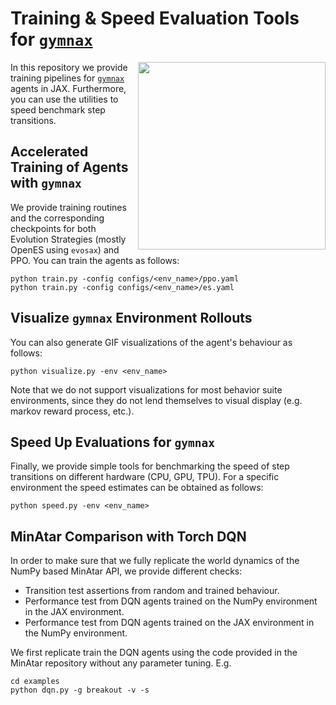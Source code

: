 # Training & Speed Evaluation Tools for [`gymnax`](https://github.com/RobertTLange/gymnax)

<a href="https://github.com/RobertTLange/gymnax-blines/blob/main/docs/logo.png?raw=true"><img src="https://github.com/RobertTLange/gymnax-blines/blob/main/docs/logo.png?raw=true" width="300" align="right" /></a>


In this repository we provide training pipelines for [`gymnax`](https://github.com/RobertTLange/gymnax) agents in JAX. Furthermore, you can use the utilities to speed benchmark step transitions.

## Accelerated Training of Agents with `gymnax`

We provide training routines and the corresponding checkpoints for both Evolution Strategies (mostly OpenES using `evosax`) and PPO. You can train the agents as follows: 

```
python train.py -config configs/<env_name>/ppo.yaml
python train.py -config configs/<env_name>/es.yaml
```

## Visualize `gymnax` Environment Rollouts

You can also generate GIF visualizations of the agent's behaviour as follows:

```
python visualize.py -env <env_name>
```

Note that we do not support visualizations for most behavior suite environments, since they do not lend themselves to visual display (e.g. markov reward process, etc.).

## Speed Up Evaluations for `gymnax`

Finally, we provide simple tools for benchmarking the speed of step transitions on different hardware (CPU, GPU, TPU). For a specific environment the speed estimates can be obtained as follows:

```
python speed.py -env <env_name>
```

## MinAtar Comparison with Torch DQN

In order to make sure that we fully replicate the world dynamics of the NumPy based MinAtar API, we provide different checks:

- Transition test assertions from random and trained behaviour.
- Performance test from DQN agents trained on the NumPy environment in the JAX environment.
- Performance test from DQN agents trained on the JAX environment in the NumPy environment.

We first replicate train the DQN agents using the code provided in the MinAtar repository without any parameter tuning. E.g.

```
cd examples
python dqn.py -g breakout -v -s
```